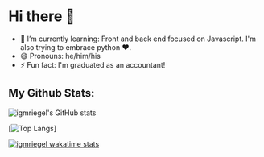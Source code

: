 # Hi there 👋

- 🌱 I’m currently learning: Front and back end focused on Javascript. I'm also trying to embrace python :heart:.
- 😄 Pronouns: he/him/his
- ⚡ Fun fact: I'm graduated as an accountant!

## My Github Stats:

![igmriegel's GitHub stats](https://github-readme-stats.vercel.app/api?username=igmriegel&count_private=true)

[![Top Langs](https://github-readme-stats.vercel.app/api/top-langs/?username=igmriegel)]

[![igmriegel wakatime stats](https://github-readme-stats.vercel.app/api/wakatime?username=igmriegel)](https://github.com/igmriegel/github-readme-stats)

